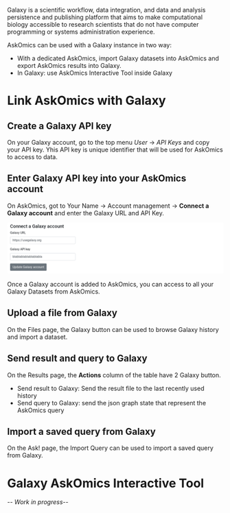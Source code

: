 Galaxy is a scientific workflow, data integration, and data and analysis persistence and publishing platform that aims to make computational biology accessible to research scientists that do not have computer programming or systems administration experience.

AskOmics can be used with a Galaxy instance in two way:

- With a dedicated AskOmics, import Galaxy datasets into AskOmics and export AskOmics results into Galaxy.
- In Galaxy: use AskOmics Interactive Tool inside Galaxy

# Link AskOmics with Galaxy

## Create a Galaxy API key

On your Galaxy account, go to the top menu *User* → *API Keys* and copy your API key. Yhis API key is unique identifier that will be used for AskOmics to access to data.



## Enter Galaxy API key into your AskOmics account

On AskOmics, got to <navbar><i class="fa fa-user"></i> Your Name</navbar> → <navbar><i class="fa fa-cog"></i> Account management</navbar> → **Connect a Galaxy account** and enter the Galaxy URL and API Key.

![askogalaxy](img/askogalaxy.png)

Once a Galaxy account is added to AskOmics, you can access to all your Galaxy Datasets from AskOmics.

## Upload a file from Galaxy

On the <navbar><i class="fa fa-file"></i> Files</navbar> page, the <btn><i class="fa fa-upload"></i> Galaxy</btn> button can be used to browse Galaxy history and import a dataset.

## Send result and query to Galaxy

On the <navbar><i class="fa fa-tasks"></i> Results</navbar> page, the **Actions** column of the table have 2 Galaxy button.

- Send result to Galaxy: Send the result file to the last recently used history
- Send query to Galaxy: send the json graph state that represent the AskOmics query

## Import a saved query from Galaxy

On the <navbar><i class="fa fa-play"></i> Ask!</navbar> page, the <btn><i class="fa fa-upload"></i> Import Query</btn> can be used to import a saved query from Galaxy.




# Galaxy AskOmics Interactive Tool

*-- Work in progress--*
